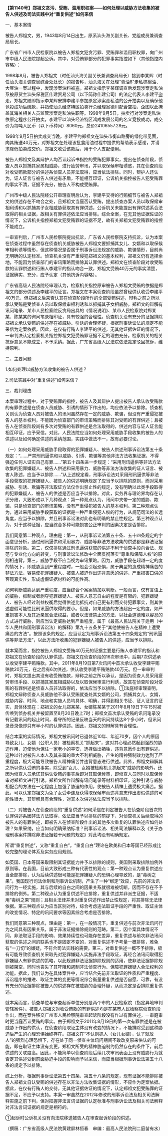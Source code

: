 **【第1140号】郑祖文贪污、受贿、滥用职权案——如何处理以威胁方法收集的被告人供述及司法实践中对“重复供述”如何采信**

一、基本案情

被告人郑祖文，男，1943年8月14日出生，原系汕头海关副关长、党组成员兼调查局局长。

广东省广州市人民检察院以被告人郑祖文犯贪污罪、受贿罪和滥用职权罪，向广州市中级人民法院提起公诉。其中，对受贿罪部分的犯罪事实指控如下（其他指控内容略）：

1998年8月，被告人郑祖文（时任汕头海关副关长兼调查局局长）接到李某辉（时任汕头海关调查局综合处处长）的报告称，汕头海关在处理“青油8”走私棕榈油、大豆油一案过程中，发现涉案油料被盗。郑祖文指示李某辉调查后发现涉案走私油系被原货主汕头保税区伟建贸易公司（以下简称伟建公司）的法定代表人李建平盗走，郑祖文随即指示李某辉安排李建平参加原定涉案走私油的公开拍卖以及确保他竞投成功后缴款，并指使汕头经济特区拍卖行总经理翁德川配合空拍，企图以此掩盖其海关相关人员监管涉案走私油失职等。1998年9月5日，拍卖行对涉案走私油依原定程序公开拍卖，李建平以汕头经济特区鸿成发展公司的名义竞投成功，成交价为每吨人民币（以下币种同）8060元，总价24106557.28元。

1998年9月5日拍卖成交当晚，李建平约郑祖文在汕头市衡山路旁的绿化带见面，向其贿送40万元，对郑祖文在处理该批食用油过程中提供的帮助表示感谢，并请求降低拍卖成交价。郑祖文收受该款后，用于个人支配便用。

被告人郑祖文及其辩护人均否认起诉书指控的受贿犯罪事实，提出在侦查阶段，侦查人员以抓捕其家属相威胁，进行疲劳审讯，并以取保候审相诱惑，其在侦查阶段对收受贿款部分的供述系侦查人员非法取得，应当依法排除。同时，辩护人还认为，证人证言与被告人供述有矛盾，不能相互印证，公诉机关指控被告人犯受贿罪的事实不清，证据不充分，被告人不构成受贿罪。

广州市中级人民法院经公开审理查明后认为，李建平交待的行贿细节与被告人郑祖文的供述存在不吻合之处，且郑祖文当庭否认受贿，提出侦查办案人员以取保候审相利诱和以抓捕其子女相威胁获取其有罪供述，公诉机关未能提出有罪供述系合法取得的相关证据，故相关有罪供述依法应当排除。综合全案，在无其他证据佐证的情况下，公诉机关指控郑祖文犯受贿罪的证据不足，故有关郑祖文犯受贿罪的指控不能成立。

一审宣判后，广州市人民检察院提出抗诉，广东省人民检察院支持抗诉，认为本案在侦查过程中虽然存在侦查机关威胁被告人郑祖文要抓捕其女儿、女婿和以取保候审相利诱等情形，但这种情况是否属于刑事诉讼法规定的威胁、欺骗情形，目前尚无明确的认定标准。侦查机关没有严重侵犯郑祖文的基本权利，郑祖文仍有选择余地，不能因为侦查部门的审讯策略而排除其认罪供述。郑祖文在侦查阶段对收受贿款的认罪供述和行贿人李建平的指认吻合一致，郑祖文受贿40万元的事实清楚，证据确实、充分，应予认定（其他抗诉内容略）。

广东省高级人民法院经审理认为，检察机关指控原审被告人郑祖文受贿的依据是郑祖文的部分供述及李建平的证言。郑祖文在本案侦查阶段虽然曾经供认收受李建平40万元，但郑祖文后来否认其在侦查阶段所作的全部受贿供述，辩称之前之所以承认受贿是受侦查人员以取保候审相利诱和以抓捕其子女相威胁。郑祖文的辩解有讯问笔录、某市人民检察院反贪局出具的《情况说明》、某市人民检察院对郑某某、陈某某的询问笔录相印证，具有较强的合理性。侦查机关没有充分的证据排除郑祖文承认受贿的供述存在被威胁、引诱的合理怀疑，根据刑事诉讼法的规定不能采信为定案依据。因此，在仅有行贿人李建平的供述，无其他证据佐证的情况下，一审判决认定检察机关指控郑祖文犯受贿罪证据不足的理由充分。检察机关的相关抗诉意见不能成立，不予采纳。据此，广东省高级人民法院依法裁定驳回抗诉，维持原判。

二、主要问题

1.如何处理以威胁方法收集的被告人供述？

2.司法实践中对“重复供述”如何采信？

三、裁判理由

本案审理过程中，对于受贿罪的指控，被告人及其辩护人提出被告人承认收受贿款的有罪供述是在侦查人员威胁、引诱的情形下作出的，均应依法予以排除。侦查机关则认为侦查人员对被告人的讯问虽然存在一定的威胁、欺骗，但没有严重侵犯被告人的基本权利，不能因为侦查部门的审讯策略而排除其对受贿的有罪供述；且被告人在侦查阶段尚有多次对受贿的有罪供述是合法取得的，供述内容与证人证言能相互印证，应予采信。对此，人民法院应当如何处理采用威胁手段收集的被告人的供述以及如何确定供述的采纳范围，实践中做法不一，故有必要讨论。

（一）如何处理采用威胁手段取得的犯罪嫌疑人、被告人供述刑事诉讼法第五十条规定：“……严禁刑讯逼供和以威胁、引诱、欺骗等其他非法方法收集证据，不得强迫任何人证实自己有罪……”第五十四条进一步规定：“采用刑讯逼供等非法方法收集的犯罪嫌疑人、被告人供述和采用暴力、威胁等非法方法收集的证人证言、被害人陈述，应当予以排除……”从上述规定看，刑事诉讼法对采用刑讯逼供等非法手段获取的犯罪嫌疑人、被告人的供述明确规定了应当予以排除的原则，而对采用威胁、引诱、欺骗等非法取证方法仅作出禁止性的规定，没有明确以此类手段取得的犯罪嫌疑人、被告人的供述是否应当予以排除。对此，实务界与理论界均存在认识分歧，大致形成以下几种观点：第一种观点认为，讯问中夹带一定的威胁、欺骗，只是侦查部门的审讯策略，没有严重侵犯被告人的基本权利。第二种观点认为，通过采用威胁手段获取的证据是一种严重侵犯人权的行为，从规范司法的长远角度，应当予以排除，并且刑事诉讼法对此也有明确的禁止性规定。第三种观点认为，对于这种证据，应当综合多种可能损害公正审判的因素决定是否排除。

我们同意第二种观点，理由是：第一，从刑事诉讼法第五十条、五十四条规定的字面意思分析，通过刑讯逼供和采用暴力、威胁等非法方法收集的供述都是非法证据排除的对象。第二，仅仅排除通过刑讯逼供获取的供述不利于侦查手段向合法、规范与专业化方向的转变，与刑事诉讼法修改中全面贯彻落实“尊重和保障人权”的原则相违背。第三，威胁手段不应当视为审讯策略。因为，威胁手段在超越一定的度的情况下，即威胁达到严重程度时，一般会引起恐惧，属于典型的造成精神痛苦的非法方法，容易使犯罪嫌疑人、被告人被迫作出违背意愿的供述，严重损害口供的客观真实性，形成虚假证据材料的可能性高。

如何判断威胁达到严重程度，应当综合个案案情加以判断。一般而言，仅有言语上的威胁，抑制或者剥夺犯罪嫌疑人、被告人意志自由的程度是有限的，犯罪嫌疑人、被告人经过利益权衡后觉得供述比抵抗对自己更有利而交待犯罪事实，则其供述虚假可能性比刑讯逼供取得的要小。但是，如果威胁的方法超出一定的度，如严重损害本人及其近亲属合法权益，或者以法律禁止的方法、以社会道德难以容忍的方式进行威胁，则应当认定威胁达到严重程度，属于《最高人民法院关于适用（中华人民共和国刑事诉讼法）的解释》第九十五条关于“其他使被告人在精神上遭受痛苦的方法”。按照该条的规定，应当认定为刑事诉讼法第五十四条规定的“刑讯逼供等非法方法”，以此方法所收集的犯罪嫌疑人被告人的供述，应当予以排除。

就本案而言，指控被告人郑祖文受贿40万元的证据主要是行贿人李建平的指认和郑祖文在侦查阶段的认罪供述。郑祖文在侦查阶段的16次审讯中，后期7次供述承认收受李建平贿赂款。其中，2011年8月19日第7次讯问中首次承认收受李建平贿赂款20万元，在之后有6次供述，供认收受李建平贿赂款40万元。但一审审判时，郑祖文提出其没有收受贿赂款，辩称之前之所以承认，是因为侦查人员采用疲劳审讯手段、以抓捕其家属相威胁以及以取保候审进行利诱，故其在侦查阶段对受贿的有罪供述是侦查人员非法取得的，依法应当予以排除。①法庭经审理查明，郑祖文辩称侦查人员威胁他不承认受贿就查处其女婿的公司，抓捕其女儿、女婿，威胁内容、时间、地点和实施人员均具体、明确，并得到相关书证、证人证言的证实，具体体现在：郑祖文的女儿郑某某、女婿陈某某于2011年8月19日下午15时被传唤到侦办机关并被留置至8月20日晚上7时；郑祖文首次承认受贿的讯问笔录没有记载讯问的起止时间，看守所的记录反映当天的讯问持续达8个多小时，但讯问录音录像却只有半小时的认罪供述。因此，郑祖文的辩解具有合理性。

结合本案的实际情况，郑祖文被讯问时已退休近10年、年近70岁，因个人的原因导致女儿、女婿（公职人员）被检察机关“抓起来”，这对其心理必然起到强烈的胁迫作用，迫使他为保住一家老小的平安，选择做出牺牲，违背意愿作出有罪供述。这种以针对被告人本人及其亲属的重大不利相威胁，产生的精神强制效力达到了严重程度，极大可能导致被告人精神痛苦并违背意志进行供述。此外，郑祖文辩解其之所以供认受贿的事实，除受到“女儿、女婿被检察机关抓起来”威胁的影响外，还因为侦查人员承诺其供认受贿的事实后即对其取保候审，即侦查人员同时以取保候审对郑祖文进行引诱。郑祖文所作辩解有讯问笔录等材料相印证。这种引诱与威胁相配合的方法在一定程度上加强了胁迫的作用，使被告人精神上遭受极大痛苦。据此，可以认定郑祖文为免子女受牵连及获得取保候审而违背意志作出虚假供述的可能性很大，其辩解具有合理性，对其本次供述依法应当予以排除。

（二）对被告人在侦查阶段的“重复供述”如何采信在判定被告人在侦查阶段首次的认罪供述系因非法方法取得，依法应当予以排除的前提下，对侦查机关后续取得的被告人的有罪供述，即被告人在侦查阶段作出的其他多次重复的认罪供述应如何处理？如果采纳，应当如何明确采纳标准？刑事诉讼法、相关司法解释以及《关于办理刑事案件排除非法证据若干问题的规定》对此均没有明确规定。

所谓“重复供述”，又称“重复自白”。“重复自白”理论在欧美和日本等国已经形成比较完整的理论体系及实务应用规则。

如英国、日本等国采取限制其证据能力并予以排除的规则，美国则采取排除加例外原则等。在我国，目前大致形成三种有代表性的观点：第一种观点认为重复供述应当全部排除，认为后续供述很可能是犯罪嫌疑人的恐惧心理导致的，是“毒树之果”。我国现行司法体制和刑事诉讼机制，产生了一种“绑定”效应，先前的非法讯问行为一经实施，其与后续的自白之间的因果关系就很难被切断，因而不存在不予排除的例外。第二种观点认为重复供述不应排除，重复供述并非派生证据，不适用“毒树之果”规则；且相关法律并未对重复供述作出禁止性规定，将其排除无法律依据。第三种观点认为应当区别对待，综合考虑违法取证手段的严重性、取证主体的改变情况、特定的讯问要求等因素综合考虑是否排除。

我们同意第三种观点，理由是：第一，在一般情况下，重复供述与前次非法讯问行为之间具有因果关系，属于非法证据排除规则的范畴。第二，因个案具体情况不同，非法取证手段的影响、效果持续性也可能存在差异，重复供述与前次非法讯问获取的供述之间的联系也不是固定不变的，对重复供述不予考量一概排除，难免有“一刀切”的嫌疑，不符合司法实践的需要。第三，对重复供述一概不予排除，极有可能导致侦查机关采取先对犯罪嫌疑人实施非法手段取证，再经合法讯问取得犯罪嫌疑人有罪供述的策略，以此规避非法证据排除规则的适用，使非法证据排除规则被架空，同时也丧失了其吓阻和遏制非法侦查行为、保障犯罪嫌疑人合法权利的功能。据此，我们认为在具体案件中，应当结合先前非法取证的性质和严重程度、诉讼程序的推进、取证主体的变更等情况综合衡量重复供述是否自愿、可靠，有没有充分的证据排除被告人的供述存在被威胁的合理怀疑，从而决定是否排除重复供述。

就本案而言，侦查单位与审查起诉单位分别是两个市的人民检察院（指定异地审判管辖案件）。被告人郑祖文对收受贿款的有罪供述均是在某市人民检察院侦查阶段作出，而在案件移交广州市人民检察院审查起诉阶段没有作过有罪供述，一审庭审时更当庭否认受贿的事实。由于郑祖文于2011年8月19日的第一次有罪供述是在被威胁下作出的供认，在侦查阶段取证主体没有改变的情况下，不能排除受到这种胁迫后产生的心理恐惧始终存在。郑祖文在“不认则抓人（女儿女婿），认了就放人”的强烈心理恐惧下，存在处于同一侦查主体讯问期间不敢改变原来供认的可能，即在取证主体没有变更，郑祖文所受的精神胁迫制约仍然存在的条件下，前后供述的关联度高。因此，不能简单以侦查阶段后续几次审讯表面上没有威胁行为就否定其供述受到前面胁迫手段的影响而予以采信，而应当根据刑事诉讼法第五十八条的规定予以排除。

综上分析，根据刑事诉讼法第五十四条、第五十八条的规定，现有证据不能排除被告人郑祖文自认受贿的供述存在以非法方法收集证据的情形，不应作为定案依据。据此，在仅有行贿人的交待，无其他证据佐证的情况下，认定郑祖文犯受贿罪的证据不足，不应予以支持。本案一审虽然在2012年修改的刑事诉讼法及相关司法解释实施之前下判，但对把握非法言词证据的认定标准与刑事诉讼法及相关司法解释对非法言词证据的规定是相符的。

①起诉时公诉机关没有向法院移送被告人在审查起诉阶段的供述。

（撰稿：广东省高级人民法院黄建屏林恒春　审编：最高人民法院刑二庭苗有水）